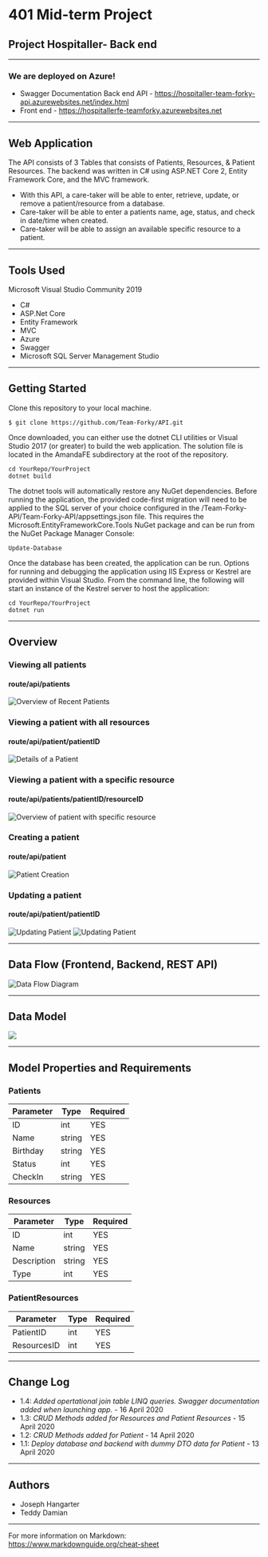 # 401 Mid-term Project 

## Project Hospitaller- Back end
---
### We are deployed on Azure!
* Swagger Documentation Back end API - https://hospitaller-team-forky-api.azurewebsites.net/index.html
* Front end - https://hospitallerfe-teamforky.azurewebsites.net

---
## Web Application

The API consists of 3 Tables that consists of Patients, Resources, & Patient Resources.
The backend was written in C# using ASP.NET Core 2, Entity Framework Core, and the MVC framework.

* With this API, a care-taker will be able to enter, retrieve, update, or remove a patient/resource from a database. 
* Care-taker will be able to enter a patients name, age, status, and check in date/time when created.
* Care-taker will be able to assign an available specific resource to a patient. 
---

## Tools Used
Microsoft Visual Studio Community 2019

- C#
- ASP.Net Core
- Entity Framework
- MVC
- Azure
- Swagger
- Microsoft SQL Server Management Studio

---

## Getting Started

Clone this repository to your local machine.

```
$ git clone https://github.com/Team-Forky/API.git
```
Once downloaded, you can either use the dotnet CLI utilities or Visual Studio 2017 (or greater) to build the web application. The solution file is located in the AmandaFE subdirectory at the root of the repository.
```
cd YourRepo/YourProject
dotnet build
```
The dotnet tools will automatically restore any NuGet dependencies. Before running the application, the provided code-first migration will need to be applied to the SQL server of your choice configured in the /Team-Forky-API/Team-Forky-API/appsettings.json file. This requires the Microsoft.EntityFrameworkCore.Tools NuGet package and can be run from the NuGet Package Manager Console:
```
Update-Database
```
Once the database has been created, the application can be run. Options for running and debugging the application using IIS Express or Kestrel are provided within Visual Studio. From the command line, the following will start an instance of the Kestrel server to host the application:
```
cd YourRepo/YourProject
dotnet run
```
---

## Overview

### Viewing all patients
#### route/api/patients
![Overview of Recent Patients](assets/readallpatients.png)

### Viewing a patient with all resources
#### route/api/patient/patientID
![Details of a Patient](assets/patientwithallresrouces.png)

### Viewing a patient with a specific resource
#### route/api/patients/patientID/resourceID
![Overview of patient with specific resource](assets/patientwithresource.png)

### Creating a patient
#### route/api/patient
![Patient Creation](assets/createpatient.png)

### Updating a patient
#### route/api/patient/patientID
![Updating Patient](assets/updatepatient.png)
![Updating Patient](assets/showupdatepatient.png)


---
## Data Flow (Frontend, Backend, REST API)
![Data Flow Diagram](assets/ERD.png)

---
## Data Model
![](assets/datamodel.png)

---
## Model Properties and Requirements

### Patients

| Parameter | Type | Required |
| --- | --- | --- |
| ID  | int | YES |
| Name | string | YES |
| Birthday | string | YES |
| Status | int | YES |
| CheckIn | string | YES |

### Resources

| Parameter | Type | Required |
| --- | --- | --- |
| ID  | int | YES |
| Name | string | YES |
| Description | string | YES |
| Type | int | YES |

### PatientResources

| Parameter | Type | Required |
| --- | --- | --- |
| PatientID  | int | YES |
| ResourcesID | int | YES |

---

## Change Log
* 1.4: *Added opertational join table LINQ queries. Swagger documentation added when launching app.*  - 16 April 2020
* 1.3: *CRUD Methods added for Resources and Patient Resources* - 15 April 2020
* 1.2: *CRUD Methods added for Patient* - 14 April 2020 
* 1.1: *Deploy database and backend with dummy DTO data for Patient* - 13 April 2020  

---

## Authors
* Joseph Hangarter
* Teddy Damian
---

For more information on Markdown: https://www.markdownguide.org/cheat-sheet
